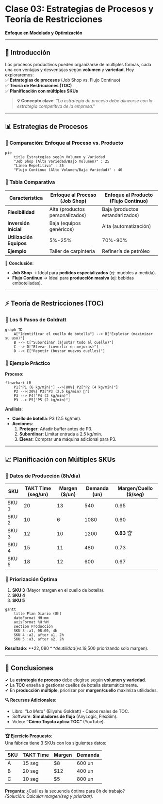 # **Clase 03: Estrategias de Procesos y Teoría de Restricciones**

**Enfoque en Modelado y Optimización**

---

## **📌 Introducción**

Los procesos productivos pueden organizarse de múltiples formas, cada una con ventajas y desventajas según **volumen** y **variedad**. Hoy exploraremos:  
✅ **Estrategias de procesos** (Job Shop vs. Flujo Continuo)  
✅ **Teoría de Restricciones (TOC)**  
✅ **Planificación con múltiples SKUs**

> **💡 Concepto clave**: _"La estrategia de proceso debe alinearse con la estrategia competitiva de la empresa."_

---

## **📊 Estrategias de Procesos**

### **🔹 Comparación: Enfoque al Proceso vs. Producto**

```mermaid
pie
    title Estrategias según Volumen y Variedad
    "Job Shop (Alta Variedad/Bajo Volumen)" : 25
    "Línea Repetitiva" : 35
    "Flujo Continuo (Alto Volumen/Baja Variedad)" : 40
```

### **🔹 Tabla Comparativa**

| **Característica**      | **Enfoque al Proceso (Job Shop)** | **Enfoque al Producto (Flujo Continuo)** |
| ----------------------- | --------------------------------- | ---------------------------------------- |
| **Flexibilidad**        | Alta (productos personalizados)   | Baja (productos estandarizados)          |
| **Inversión Inicial**   | Baja (equipos genéricos)          | Alta (automatización)                    |
| **Utilización Equipos** | 5%-25%                            | 70%-90%                                  |
| **Ejemplo**             | Taller de carpintería             | Refinería de petróleo                    |

**📌 Conclusión**:

- **Job Shop** → Ideal para **pedidos especializados** (ej: muebles a medida).
- **Flujo Continuo** → Ideal para **producción masiva** (ej: bebidas embotelladas).

---

## **⚡ Teoría de Restricciones (TOC)**

### **🔹 Los 5 Pasos de Goldratt**

```mermaid
graph TD
    A["Identificar el cuello de botella"] --> B["Explotar (maximizar su uso)"]
    B --> C["Subordinar (ajustar todo al cuello)"]
    C --> D["Elevar (invertir en mejoras)"]
    D --> E["Repetir (buscar nuevos cuellos)"]
```

### **🔹 Ejemplo Práctico**

**Proceso**:

```mermaid
flowchart LR
    P1["P1 (6 kg/min)"] -->|80%| P2["P2 (4 kg/min)"]
    P2 -->|20%| P3["P3 (2.5 kg/min) 🚨"]
    P3 --> P4["P4 (2 kg/min)"]
    P3 --> P5["P5 (2 kg/min)"]
```

**Análisis**:

- **Cuello de botella**: P3 (2.5 kg/min).
- **Acciones**:
  1. **Proteger**: Añadir buffer antes de P3.
  2. **Subordinar**: Limitar entrada a 2.5 kg/min.
  3. **Elevar**: Comprar una máquina adicional para P3.

---

## **📈 Planificación con Múltiples SKUs**

### **🔹 Datos de Producción (8h/día)**

| **SKU** | **TAKT Time (seg/un)** | **Margen ($/un)** | **Demanda (un)** | **Margen/Cuello ($/seg)** |
| ------- | ---------------------- | ----------------- | ---------------- | ------------------------- |
| SKU 1   | 20                     | 13                | 540              | 0.65                      |
| SKU 2   | 10                     | 6                 | 1080             | 0.60                      |
| SKU 3   | 12                     | 10                | 1200             | **0.83** 🏆               |
| SKU 4   | 15                     | 11                | 480              | 0.73                      |
| SKU 5   | 18                     | 12                | 600              | 0.67                      |

### **🔹 Priorización Óptima**

1. **SKU 3** (Mayor margen en el cuello de botella).
2. **SKU 4**
3. **SKU 5**

```mermaid
gantt
    title Plan Diario (8h)
    dateFormat HH:mm
    axisFormat %H:%M
    section Producción
    SKU 3 :a1, 08:00, 4h
    SKU 4 :a2, after a1, 2h
    SKU 5 :a3, after a2, 2h
```

**Resultado**: **$22,080** de utilidad (vs.$19,500 priorizando solo margen).

---

## **📌 Conclusiones**

✔ La **estrategia de proceso** debe elegirse según **volumen y variedad**.  
✔ La **TOC** enseña a gestionar cuellos de botella sistemáticamente.  
✔ En **producción múltiple**, priorizar por **margen/cuello** maximiza utilidades.

**🔍 Recursos Adicionales**:

- Libro: _"La Meta"_ (Eliyahu Goldratt) - Casos reales de TOC.
- Software: **Simuladores de flujo** (AnyLogic, FlexSim).
- Video: **"Cómo Toyota aplica TOC"** (YouTube).

---

**🏆 Ejercicio Propuesto**:  
Una fábrica tiene 3 SKUs con los siguientes datos:

| **SKU** | **TAKT Time** | **Margen** | **Demanda** |
| ------- | ------------- | ---------- | ----------- |
| A       | 15 seg        | $8         | 600 un      |
| B       | 20 seg        | $12        | 400 un      |
| C       | 10 seg        | $5         | 800 un      |

**Pregunta**: ¿Cuál es la secuencia óptima para 8h de trabajo?  
_(Solución: Calcular margen/seg y priorizar)_.
